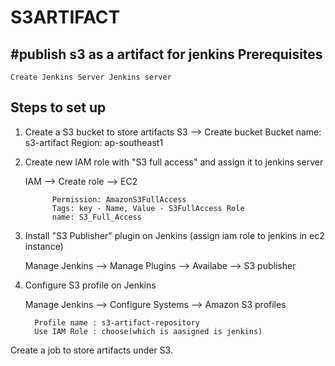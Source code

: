 # S3ARTIFACT
#publish s3 as a artifact for jenkins
Prerequisites
---------------
    Create Jenkins Server Jenkins server
   
   Steps to set up
   ---------------
  1. Create a S3 bucket to store artifacts
         S3 --> Create bucket
         Bucket name: s3-artifact 
         Region: ap-southeast1
  2.  Create new IAM role with "S3 full access" and assign it to jenkins server
           
       IAM --> Create role --> EC2

                Permission: AmazonS3FullAccess 
                Tags: key - Name, Value - S3FullAccess Role 
                name: S3_Full_Access
3)  Install "S3 Publisher" plugin on Jenkins   (assign iam role to jenkins in ec2 instance)
    
    Manage Jenkins --> Manage Plugins --> Availabe --> S3 publisher

4)  Configure S3 profile on Jenkins
    
    Manage Jenkins --> Configure Systems --> Amazon S3 profiles

          Profile name : s3-artifact-repository 
          Use IAM Role : choose(which is aasigned is jenkins)

Create a job to store artifacts under S3.
       
